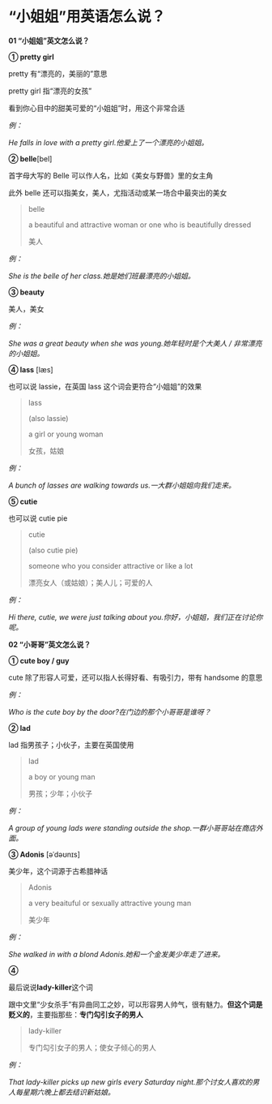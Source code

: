 # “小姐姐”用英语怎么说？

**01 “小姐姐”英文怎么说？**

**① pretty girl**

pretty 有“漂亮的，美丽的”意思

pretty girl 指“漂亮的女孩”

看到你心目中的甜美可爱的“小姐姐”时，用这个非常合适

_例：_

_He falls in love with a pretty girl.他爱上了一个漂亮的小姐姐。_

**② belle**[bel]

首字母大写的 Belle 可以作人名，比如《美女与野兽》里的女主角

此外 belle 还可以指美女，美人，尤指活动或某一场合中最突出的美女

> belle
>
> a beautiful and attractive woman or one who is beautifully dressed
>
> 美人

_例：_

_She is the belle of her class.她是她们班最漂亮的小姐姐。_

**③ beauty**

美人，美女

_例：_

_She was a great beauty when she was young.她年轻时是个大美人 / 非常漂亮的小姐姐。_

**④ lass** [læs]

也可以说 lassie，在英国 lass 这个词会更符合“小姐姐”的效果

> lass
>
> (also lassie)
>
> a girl or young woman
>
> 女孩，姑娘

_例：_

_A bunch of lasses are walking towards us.一大群小姐姐向我们走来。_

**⑤ cutie**

也可以说 cutie pie

> cutie
>
> (also cutie pie)
>
> someone who you consider attractive or like a lot
>
> 漂亮女人（或姑娘）；美人儿；可爱的人

_例：_

_Hi there, cutie, we were just talking about you.你好，小姐姐，我们正在讨论你呢。_

**02 “小哥哥”英文怎么说？**

**① cute boy / guy**

cute 除了形容人可爱，还可以指人长得好看、有吸引力，带有 handsome 的意思

_例：_

_Who is the cute boy by the door?在门边的那个小哥哥是谁呀？_

**② lad**

lad 指男孩子；小伙子，主要在英国使用

> lad
>
> a boy or young man
>
> 男孩；少年；小伙子

_例：_

_A group of young lads were standing outside the shop.一群小哥哥站在商店外面。_

**③ Adonis** [əˈdəʊnɪs]

美少年，这个词源于古希腊神话

> Adonis
>
> a very beaituful or sexually attractive young man
>
> 美少年

_例：_

_She walked in with a blond Adonis.她和一个金发美少年走了进来。_

**④**

最后说说**lady-killer**这个词

跟中文里“少女杀手”有异曲同工之妙，可以形容男人帅气，很有魅力。**但这个词是贬义的**，主要指那些：**专门勾引女子的男人**

> lady-killer
>
> 专门勾引女子的男人；使女子倾心的男人

_例：_

_That lady-killer picks up new girls every Saturday night.那个讨女人喜欢的男人每星期六晚上都去结识新姑娘。_
